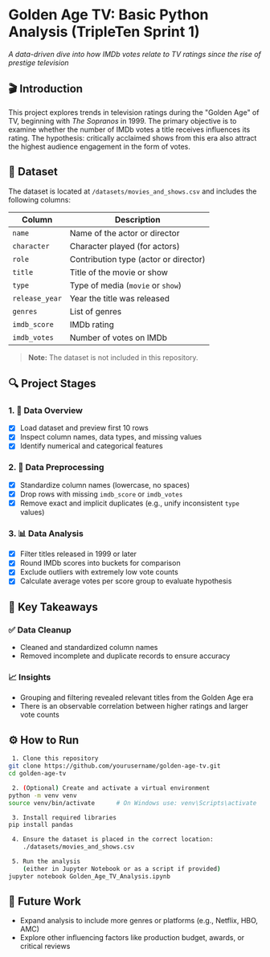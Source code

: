 # Golden Age TV: Basic Python Analysis (TripleTen Sprint 1)
_A data-driven dive into how IMDb votes relate to TV ratings since the rise of prestige television_

## 🎬 Introduction

This project explores trends in television ratings during the "Golden Age" of TV, beginning with *The Sopranos* in 1999. The primary objective is to examine whether the number of IMDb votes a title receives influences its rating. The hypothesis: critically acclaimed shows from this era also attract the highest audience engagement in the form of votes.

## 📁 Dataset

The dataset is located at `/datasets/movies_and_shows.csv` and includes the following columns:

| Column         | Description                                     |
|----------------|-------------------------------------------------|
| `name`         | Name of the actor or director                   |
| `character`    | Character played (for actors)                   |
| `role`         | Contribution type (actor or director)           |
| `title`        | Title of the movie or show                      |
| `type`         | Type of media (`movie` or `show`)               |
| `release_year` | Year the title was released                     |
| `genres`       | List of genres                                  |
| `imdb_score`   | IMDb rating                                     |
| `imdb_votes`   | Number of votes on IMDb                         |

> **Note:** The dataset is not included in this repository. 

## 🔍 Project Stages

### 1. 🧐 Data Overview
- [x] Load dataset and preview first 10 rows
- [x] Inspect column names, data types, and missing values
- [x] Identify numerical and categorical features

### 2. 🧹 Data Preprocessing
- [x] Standardize column names (lowercase, no spaces)
- [x] Drop rows with missing `imdb_score` or `imdb_votes`
- [x] Remove exact and implicit duplicates (e.g., unify inconsistent `type` values)

### 3. 📊 Data Analysis
- [x] Filter titles released in 1999 or later
- [x] Round IMDb scores into buckets for comparison
- [x] Exclude outliers with extremely low vote counts
- [x] Calculate average votes per score group to evaluate hypothesis

## 📝 Key Takeaways

### ✅ Data Cleanup
- Cleaned and standardized column names
- Removed incomplete and duplicate records to ensure accuracy

### 📈 Insights
- Grouping and filtering revealed relevant titles from the Golden Age era
- There is an observable correlation between higher ratings and larger vote counts

## ⚙️ How to Run

```bash
 1. Clone this repository
git clone https://github.com/yourusername/golden-age-tv.git
cd golden-age-tv

 2. (Optional) Create and activate a virtual environment
python -m venv venv
source venv/bin/activate      # On Windows use: venv\Scripts\activate

 3. Install required libraries
pip install pandas

 4. Ensure the dataset is placed in the correct location:
    ./datasets/movies_and_shows.csv

 5. Run the analysis
    (either in Jupyter Notebook or as a script if provided)
jupyter notebook Golden_Age_TV_Analysis.ipynb

```


## 🚀 Future Work
- Expand analysis to include more genres or platforms (e.g., Netflix, HBO, AMC)
- Explore other influencing factors like production budget, awards, or critical reviews

